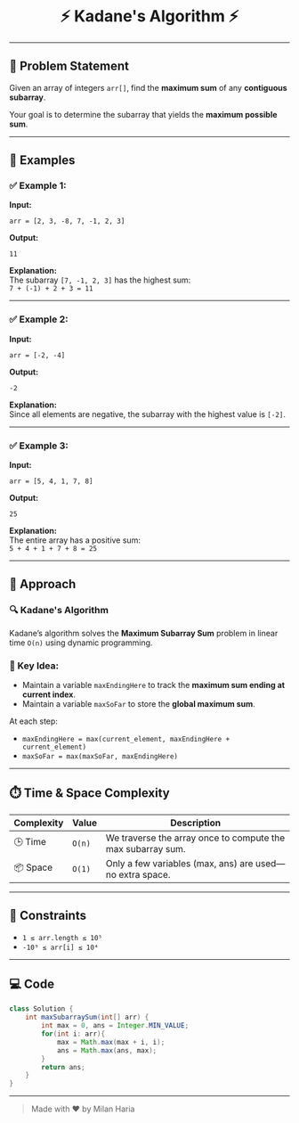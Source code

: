 <h1 align="center">⚡ Kadane's Algorithm ⚡</h1>

---

## 🧩 Problem Statement

Given an array of integers `arr[]`, find the **maximum sum** of any **contiguous subarray**.

Your goal is to determine the subarray that yields the **maximum possible sum**.

---

## 🧪 Examples

### ✅ Example 1:
**Input:**  
```
arr = [2, 3, -8, 7, -1, 2, 3]
```

**Output:**  
```
11
```

**Explanation:**  
The subarray `[7, -1, 2, 3]` has the highest sum:  
`7 + (-1) + 2 + 3 = 11`

---

### ✅ Example 2:
**Input:**  
```
arr = [-2, -4]
```

**Output:**  
```
-2
```

**Explanation:**  
Since all elements are negative, the subarray with the highest value is `[-2]`.

---

### ✅ Example 3:
**Input:**  
```
arr = [5, 4, 1, 7, 8]
```

**Output:**  
```
25
```

**Explanation:**  
The entire array has a positive sum:  
`5 + 4 + 1 + 7 + 8 = 25`

---

## 🧠 Approach

### 🔍 Kadane's Algorithm

Kadane’s algorithm solves the **Maximum Subarray Sum** problem in linear time `O(n)` using dynamic programming.

### 🚀 Key Idea:
- Maintain a variable `maxEndingHere` to track the **maximum sum ending at current index**.
- Maintain a variable `maxSoFar` to store the **global maximum sum**.

At each step:
- `maxEndingHere = max(current_element, maxEndingHere + current_element)`
- `maxSoFar = max(maxSoFar, maxEndingHere)`

---

## ⏱️ Time & Space Complexity

| Complexity | Value         | Description                          |
|------------|---------------|--------------------------------------|
| 🕒 Time     | `O(n)`        | We traverse the array once to compute the max subarray sum. |
| 📦 Space    | `O(1)`        | Only a few variables (max, ans) are used—no extra space. |

---

## 🎯 Constraints

- `1 ≤ arr.length ≤ 10⁵`
- `-10⁹ ≤ arr[i] ≤ 10⁴`

---

## 💻 Code

```java
class Solution {
    int maxSubarraySum(int[] arr) {
        int max = 0, ans = Integer.MIN_VALUE;
        for(int i: arr){
            max = Math.max(max + i, i);
            ans = Math.max(ans, max);
        }
        return ans;
    }
}
```

---

> Made with ❤️ by Milan Haria

